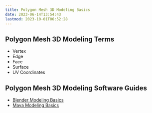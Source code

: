 ```yaml
---
title: Polygon Mesh 3D Modeling Basics
date: 2023-06-14T13:54:43
lastmod: 2023-10-01T06:52:28
---
```


## Polygon Mesh 3D Modeling Terms

- Vertex
- Edge
- Face
- Surface
- UV Coordinates

## Polygon Mesh 3D Modeling Software Guides

- [Blender Modeling Basics](./blender/blender-3d-modeling-basics.md)
- [Maya Modeling Basics](./maya/maya-3d-modeling-basics.md)
